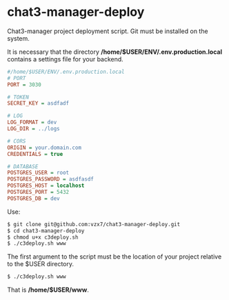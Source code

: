 # chat3-manager-deploy
Chat3-manager project deployment script.
Git must be installed on the system.

It is necessary that the directory **/home/$USER/ENV/.env.production.local** contains a settings file for your backend.

```ini
#/home/$USER/ENV/.env.production.local
# PORT
PORT = 3030

# TOKEN
SECRET_KEY = asdfadf

# LOG
LOG_FORMAT = dev
LOG_DIR = ../logs

# CORS
ORIGIN = your.domain.com
CREDENTIALS = true

# DATABASE
POSTGRES_USER = root
POSTGRES_PASSWORD = asdfasdf
POSTGRES_HOST = localhost
POSTGRES_PORT = 5432
POSTGRES_DB = dev
```

Use:
```bash 
$ git clone git@github.com:vzx7/chat3-manager-deploy.git
$ cd chat3-manager-deploy
$ chmod u+x c3deploy.sh
$ ./c3deploy.sh www
```

The first argument to the script must be the location of your project relative to the $USER directory.
```bash 
$ ./c3deploy.sh www
```
That is **/home/$USER/www**.